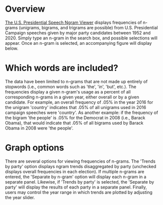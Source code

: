 # Overview
[The U.S. Presidential Speech Ngram Viewer](https://sean-bock.shinyapps.io/Presidential_Ngram_viewer/?_ga=2.53193256.1007849256.1676680747-849889320.1676680747) displays frequencies of n-grams (unigrams, bigrams, and trigrams are possible) from U.S. Presidential Campaign speeches given by major party candidates between 1952 and 2020. Simply type an n-gram in the search box, and possible selections will appear. Once an n-gram is selected, an accompanying figure will display below. 

# Which words are included?
The data have been limited to n-grams that are not made up entirely of stopwords (i.e., common words such as 'the', 'in', 'but', etc.).
The frequencies display a given n-gram's usage as a percent of all corresponding n-grams in a given year, either overall or by a given candidate. For example, an overall frequency of .05% in the year 2016 for the unigram 'country' indicates that .05% of all unigrams used in 2016 campaign speeches were 'country'. As another example: if the frequency of the bigram 'the people' is .05% for the Democrat in 2008 (i.e., Barack Obama), that would indicate that .05% of all bigrams used by Barack Obama in 2008 were 'the people'. 

# Graph options
There are several options for viewing frequencies of n-grams. The 'Trends by party' option displays ngram trends disaggregated by party (unchecked displays overall frequencies in each election). If multiple n-grams are entered, the 'Separate by n-gram' option will display each n-gram in a separate panel. Likewise, if 'Trends by party' is selected, the 'Separate by party' will display the results of each party in a separate panel. Finally, users may control the year range in which trends are plotted by adjusting the year slider.
